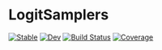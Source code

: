 # LogitSamplers

[![Stable](https://img.shields.io/badge/docs-stable-blue.svg)](https://MurrellGroup.github.io/LogitSamplers.jl/stable/)
[![Dev](https://img.shields.io/badge/docs-dev-blue.svg)](https://MurrellGroup.github.io/LogitSamplers.jl/dev/)
[![Build Status](https://github.com/MurrellGroup/LogitSamplers.jl/actions/workflows/CI.yml/badge.svg?branch=main)](https://github.com/MurrellGroup/LogitSamplers.jl/actions/workflows/CI.yml?query=branch%3Amain)
[![Coverage](https://codecov.io/gh/MurrellGroup/LogitSamplers.jl/branch/main/graph/badge.svg)](https://codecov.io/gh/MurrellGroup/LogitSamplers.jl)
